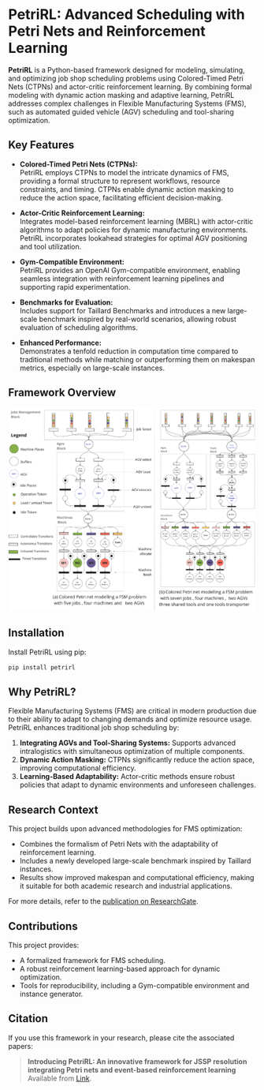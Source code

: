 
# PetriRL: Advanced Scheduling with Petri Nets and Reinforcement Learning  

**PetriRL** is a Python-based framework designed for modeling, simulating, and optimizing job shop scheduling problems using Colored-Timed Petri Nets (CTPNs) and actor-critic reinforcement learning. By combining formal modeling with dynamic action masking and adaptive learning, PetriRL addresses complex challenges in Flexible Manufacturing Systems (FMS), such as automated guided vehicle (AGV) scheduling and tool-sharing optimization.  

## Key Features  

- **Colored-Timed Petri Nets (CTPNs):**  
  PetriRL employs CTPNs to model the intricate dynamics of FMS, providing a formal structure to represent workflows, resource constraints, and timing. CTPNs enable dynamic action masking to reduce the action space, facilitating efficient decision-making.  

- **Actor-Critic Reinforcement Learning:**  
  Integrates model-based reinforcement learning (MBRL) with actor-critic algorithms to adapt policies for dynamic manufacturing environments. PetriRL incorporates lookahead strategies for optimal AGV positioning and tool utilization.  

- **Gym-Compatible Environment:**  
  PetriRL provides an OpenAI Gym-compatible environment, enabling seamless integration with reinforcement learning pipelines and supporting rapid experimentation.  

- **Benchmarks for Evaluation:**  
  Includes support for Taillard Benchmarks and introduces a new large-scale benchmark inspired by real-world scenarios, allowing robust evaluation of scheduling algorithms.  

- **Enhanced Performance:**  
  Demonstrates a tenfold reduction in computation time compared to traditional methods while matching or outperforming them on makespan metrics, especially on large-scale instances.  

## Framework Overview  

![Framework](https://github.com/Sofiene-Uni/Intralogistics/blob/main/framework.png)  

## Installation  

Install PetriRL using pip:  

```bash  
pip install petrirl  
```  

## Why PetriRL?  

Flexible Manufacturing Systems (FMS) are critical in modern production due to their ability to adapt to changing demands and optimize resource usage. PetriRL enhances traditional job shop scheduling by:  
1. **Integrating AGVs and Tool-Sharing Systems:** Supports advanced intralogistics with simultaneous optimization of multiple components.  
2. **Dynamic Action Masking:** CTPNs significantly reduce the action space, improving computational efficiency.  
3. **Learning-Based Adaptability:** Actor-critic methods ensure robust policies that adapt to dynamic environments and unforeseen challenges.  

## Research Context  

This project builds upon advanced methodologies for FMS optimization:  
- Combines the formalism of Petri Nets with the adaptability of reinforcement learning.  
- Includes a newly developed large-scale benchmark inspired by Taillard instances.  
- Results show improved makespan and computational efficiency, making it suitable for both academic research and industrial applications.  

For more details, refer to the [publication on ResearchGate](https://www.researchgate.net/publication/386198263_Flexible_Manufacturing_Systems_Intralogistics_Dynamic_Optimization_of_AGVs_and_Tool_Sharing_Using_Coloured-Timed_Petri_Nets_and_Actor-Critic_RL_with_Actions_Masking).  

## Contributions  

This project provides:  
- A formalized framework for FMS scheduling.  
- A robust reinforcement learning-based approach for dynamic optimization.  
- Tools for reproducibility, including a Gym-compatible environment and instance generator.  

## Citation  

If you use this framework in your research, please cite the associated papers:  

> **Introducing PetriRL: An innovative framework for JSSP resolution integrating Petri nets and event-based reinforcement learning**  
> Available from [Link](https://www.sciencedirect.com/science/article/pii/S0278612524000943). 

 
